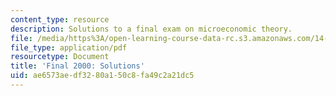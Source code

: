 ```yaml
---
content_type: resource
description: Solutions to a final exam on microeconomic theory.
file: /media/https%3A/open-learning-course-data-rc.s3.amazonaws.com/14-122-microeconomic-theory-ii-fall-2002/ae6573aedf3280a150c8fa49c2a21dc5_f2000s.pdf
file_type: application/pdf
resourcetype: Document
title: 'Final 2000: Solutions'
uid: ae6573ae-df32-80a1-50c8-fa49c2a21dc5
---
```

